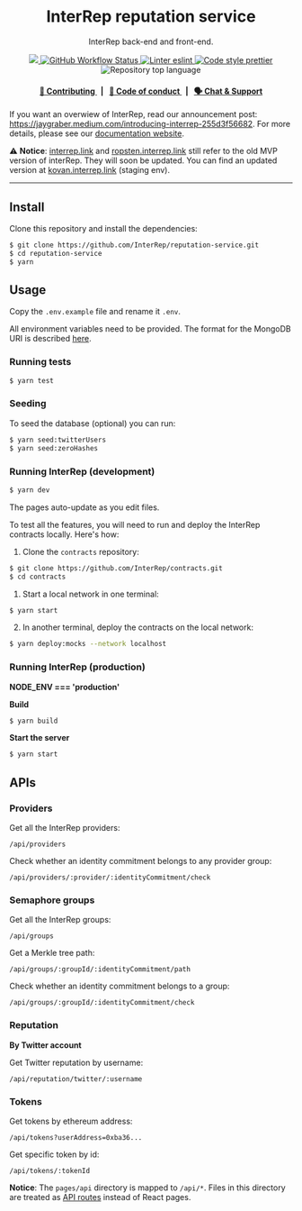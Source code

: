 <p align="center">
    <h1 align="center">
        InterRep reputation service
    </h1>
    <p align="center">InterRep back-end and front-end.</p>
</p>

<p align="center">
    <a href="https://github.com/InterRep" target="_blank">
        <img src="https://img.shields.io/badge/project-InterRep-blue.svg?style=flat-square">
    </a>
    <a href="https://github.com/InterRep/reputation-service/actions/workflows/test.yaml">
        <img alt="GitHub Workflow Status" src="https://img.shields.io/github/workflow/status/interrep/reputation-service/test?label=test&logo=github">
    </a>
    <a href="https://eslint.org/" target="_blank">
        <img alt="Linter eslint" src="https://img.shields.io/badge/linter-eslint-8080f2?style=flat-square&logo=eslint">
    </a>
    <a href="https://prettier.io/" target="_blank">
        <img alt="Code style prettier" src="https://img.shields.io/badge/code%20style-prettier-f8bc45?style=flat-square&logo=prettier">
    </a>
    <img alt="Repository top language" src="https://img.shields.io/github/languages/top/InterRep/reputation-service?style=flat-square">
</p>

<div align="center">
    <h4>
        <a href="https://docs.interrep.link/contributing">
            👥 Contributing
        </a>
        <span>&nbsp;&nbsp;|&nbsp;&nbsp;</span>
        <a href="https://docs.interrep.link/code-of-conduct">
            🤝 Code of conduct
        </a>
        <span>&nbsp;&nbsp;|&nbsp;&nbsp;</span>
        <a href="https://t.me/interrep">
            🗣️ Chat &amp; Support
        </a>
    </h4>
</div>

If you want an overwiew of InterRep, read our announcement post: https://jaygraber.medium.com/introducing-interrep-255d3f56682. For more details, please see our [documentation website](https://docs.interrep.link).

⚠️ **Notice**: [interrep.link](https://interrep.link) and [ropsten.interrep.link](https://ropsten.interrep.link) still refer to the old MVP version of interRep. They will soon be updated. You can find an updated version at [kovan.interrep.link](https://kovan.interrep.link) (staging env).

---

## Install

Clone this repository and install the dependencies:

```bash
$ git clone https://github.com/InterRep/reputation-service.git
$ cd reputation-service
$ yarn
```

## Usage

Copy the `.env.example` file and rename it `.env`.

All environment variables need to be provided. The format for the MongoDB URI is described [here](https://docs.mongodb.com/manual/reference/connection-string/).

### Running tests

```bash
$ yarn test
```

### Seeding

To seed the database (optional) you can run:

```bash
$ yarn seed:twitterUsers
$ yarn seed:zeroHashes
```

### Running InterRep (development)

```bash
$ yarn dev
```

The pages auto-update as you edit files.

To test all the features, you will need to run and deploy the InterRep contracts locally. Here's how:

1. Clone the `contracts` repository:

```bash
$ git clone https://github.com/InterRep/contracts.git
$ cd contracts
```

1. Start a local network in one terminal:

```bash
$ yarn start
```

2. In another terminal, deploy the contracts on the local network:

```bash
$ yarn deploy:mocks --network localhost
```

### Running InterRep (production)

**NODE_ENV === 'production'**

**Build**

```bash
$ yarn build
```

**Start the server**

```bash
$ yarn start
```

## APIs

### Providers

Get all the InterRep providers:

```
/api/providers
```

Check whether an identity commitment belongs to any provider group:

```
/api/providers/:provider/:identityCommitment/check
```

### Semaphore groups

Get all the InterRep groups:

```
/api/groups
```

Get a Merkle tree path:

```
/api/groups/:groupId/:identityCommitment/path
```

Check whether an identity commitment belongs to a group:

```
/api/groups/:groupId/:identityCommitment/check
```

### Reputation

**By Twitter account**

Get Twitter reputation by username:

```
/api/reputation/twitter/:username
```

### Tokens

Get tokens by ethereum address:

```
/api/tokens?userAddress=0xba36...
```

Get specific token by id:

```
/api/tokens/:tokenId
```

**Notice**: The `pages/api` directory is mapped to `/api/*`. Files in this directory are treated as [API routes](https://nextjs.org/docs/api-routes/introduction) instead of React pages.
